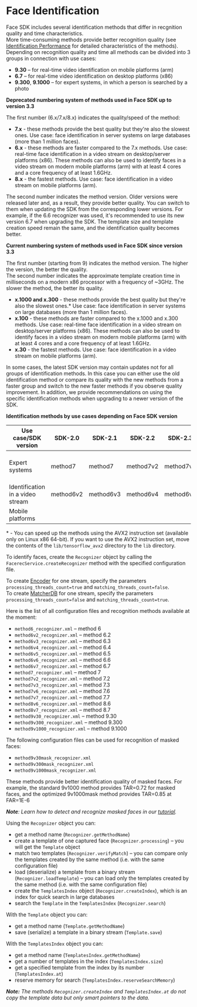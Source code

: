 # Face Identification

Face SDK includes several identification methods that differ in recgnition quality and time characteristics.  
More time-consuming methods provide better recognition quality (see [Identification Performance](../performance_parameters.md#identification-performance) for detailed characteristics of the methods).  
Depending on recognition quality and time all methods can be divided into 3 groups in connection with use cases:

* **9.30** – for real-time video identification on mobile platforms (arm)
* **6.7** – for real-time video identification on desktop platforms (x86)
* **9.300**, **9.1000** – for expert systems, in which a person is searched by a photo

**Deprecated numbering system of methods used in Face SDK up to version 3.3**

The first number (6.x/7.x/8.x) indicates the quality/speed of the method:
* **7.x** - these methods provide the best quality but they're also the slowest ones. Use case: face identification in server systems on large databases (more than 1 million faces).
* **6.x** - these methods are faster compared to the 7.x methods. Use case: real-time face identification in a video stream on desktop/server platforms (x86). These methods can also be used to identify faces in a video stream on modern mobile platforms (arm) with at least 4 cores and a core frequency of at least 1.6GHz.
* **8.x** - the fastest methods. Use case: face identification in a video stream on mobile platforms (arm).

The second number indicates the method version. Older versions were released later and, as a result, they provide better quality. You can switch to them when updating the SDK from the corresponding lower versions. For example, if the 6.6 recognizer was used, it's recommended to use its new version 6.7 when upgrading the SDK. The template size and template creation speed remain the same, and the identification quality becomes better.

**Current numbering system of methods used in Face SDK since version 3.3**

The first number (starting from 9) indicates the method version. The higher the version, the better the quality.  
The second number indicates the approximate template creation time in milliseconds on a modern x86 processor with a frequency of ~3GHz. The slower the method, the better its quality.  

* **x.1000 and x.300** - these methods provide the best quality but they're also the slowest ones.* Use case: face identification in server systems on large databases (more than 1 million faces).
* **x.100** - these methods are faster compared to the x.1000 and x.300 methods. Use case: real-time face identification in a video stream on desktop/server platforms (x86). These methods can also be used to identify faces in a video stream on modern mobile platforms (arm) with at least 4 cores and a core frequency of at least 1.6GHz.
* **x.30** - the fastest methods. Use case: face identification in a video stream on mobile platforms (arm).

In some cases, the latest SDK version may contain updates not for all groups of identification methods. In this case you can either use the old identification method or compare its quality with the new methods from a faster group and switch to the new faster methods if you observe quality improvement. In addition, we provide recommendations on using the specific identification methods when upgrading to a newer version of the SDK.

**Identification methods by use cases depending on Face SDK version**

|  Use case/SDK version    |    SDK-2.0   |   SDK-2.1   |   SDK-2.2   |   SDK-2.3   |   SDK-2.5  |   SDK-3.0   |   SDK-3.1   |   SDK-3.3        |  SDK-3.4        |
| -------------------------- | -------- | ------- | ------- | ------- | ------ | ------- | ------- | ------------ | ------------ |
| Expert systems         | method7      | method7     |   method7v2   |   method7v3   | method7v6    |  method7v6    |    method7v7  |method9v300<br>method9v1000|method9v300<br>method9v1000<br>method9v300mask<br>method9v1000mask|
| Identification in a video stream | method6v2      | method6v3     |   method6v4   |   method6v5   | method6v6    | method6v6     |    method6v7  | method6v7          | method6v7             |
| Mobile platforms        |          |         |         |         |        | method8v6     |    method8v7  | method9v30         | method9v30<br>method9v30mask |

\* - You can speed up the methods using the AVX2 instruction set (available only on Linux x86 64-bit). If you want to use the AVX2 instruction set, move the contents of the `lib/tensorflow_avx2` directory to the `lib` directory.

To identify faces, create the `Recognizer` object by calling the `FacerecService.createRecognizer` method with the specified configuration file.

To create [Encoder](../components.md#encoder) for one stream, specify the parameters `processing_threads_count=true` and `matching_threads_count=false`.  
To create [MatcherDB](../components.md#matcherdb) for one stream, specify the parameters `processing_threads_count=false` and `matching_threads_count=true`.

Here is the list of all configuration files and recognition methods available at the moment:

* `method6_recognizer.xml` – method 6
* `method6v2_recognizer.xml` – method 6.2
* `method6v3_recognizer.xml` – method 6.3
* `method6v4_recognizer.xml` – method 6.4
* `method6v5_recognizer.xml` – method 6.5
* `method6v6_recognizer.xml` – method 6.6
* `method6v7_recognizer.xml` – method 6.7
* `method7_recognizer.xml` – method 7
* `method7v2_recognizer.xml` – method 7.2
* `method7v3_recognizer.xml` – method 7.3
* `method7v6_recognizer.xml` – method 7.6
* `method7v7_recognizer.xml` – method 7.7
* `method8v6_recognizer.xml` – method 8.6
* `method8v7_recognizer.xml` – method 8.7
* `method9v30_recognizer.xml` – method 9.30
* `method9v300_recognizer.xml` – method 9.300
* `method9v1000_recognizer.xml` – method 9.1000

The following configuration files can be used for recognition of masked faces: 

* `method9v30mask_recognizer.xml` 
* `method9v300mask_recognizer.xml`
* `method9v1000mask_recognizer.xml`

These methods provide better identification quality of masked faces.
For example, the standard 9v1000 method provides TAR=0.72 for masked faces, and the optimized 9v1000mask method provides TAR=0.85 at FAR=1E-6

_**Note**: Learn how to detect and recognize masked faces in our [tutorial](../tutorials/detection_and_recognition_of_masked_faces.md)._

Using the `Recognizer` object you can:

* get a method name (`Recognizer.getMethodName`)
* create a template of one captured face (`Recognizer.processing`) – you will get the `Template` object
* match two templates (`Recognizer.verifyMatch`) – you can compare only the templates created by the same method (i.e. with the same configuration file)
* load (deserialize) a template from a binary stream (`Recognizer.loadTemplate`) – you can load only the templates created by the same method (i.e. with the same configuration file)
* create the `TemplatesIndex` object (`Recognizer.createIndex`), which is an index for quick search in large databases
* search the `Template` in the `TemplatesIndex` (`Recognizer.search`)

With the `Template` object you can:

* get a method name (`Template.getMethodName`)
* save (serialize) a template in a binary stream (`Template.save`)

With the `TemplatesIndex` object you can:

* get a method name (`TemplatesIndex.getMethodName`)
* get a number of templates in the index (`TemplatesIndex.size`)
* get a specified template from the index by its number (`TemplatesIndex.at`)
* reserve memory for search (`TemplatesIndex.reserveSearchMemory`)

_**Note:** The methods `Recognizer.createIndex` and `TemplatesIndex.at` do not copy the template data but only smart pointers to the data._
